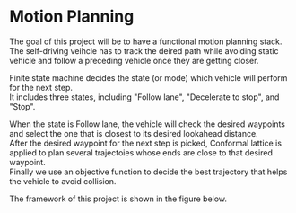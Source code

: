 # Motion Planning

The goal of this project will be to have a functional motion planning stack.\
The self-driving veihcle has to track the deired path while avoiding static vehicle and follow a preceding vehicle once they are getting closer.

Finite state machine decides the state (or mode) which vehicle will perform for the next step.\
It includes three states, including "Follow lane", "Decelerate to stop", and "Stop".

When the state is Follow lane, the vehicle will check the desired waypoints and select the one that is closest to its desired lookahead distance.\
After the desired waypoint for the next step is picked, Conformal lattice is applied to plan several trajectoies whose ends are close to that desired waypoint.\
Finally we use an objective function to decide the best trajectory that helps the vehicle to avoid collision.

The framework of this project is shown in the figure below.
